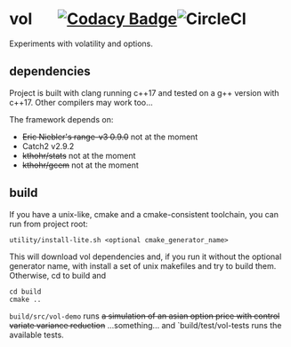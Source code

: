 
# vol  &nbsp;  &nbsp; &nbsp; [![Codacy Badge](https://api.codacy.com/project/badge/Grade/4df2b8a9b6f0474ca75cc5a7f986588f)](https://www.codacy.com?utm_source=github.com&amp;utm_medium=referral&amp;utm_content=hardlianotion/vol&amp;utm_campaign=Badge_Grade)![CircleCI](https://circleci.com/gh/hardlianotion/vol.svg?style=svg&circle-token=7b4b779407f176bace72f91599ea41ac3fd4e81d)

Experiments with volatility and options.

## dependencies
Project is built with clang running c++17 and tested on a g++ version with c++17.
Other compilers may work too...

The framework depends on:
*  ~~Eric Niebler's range-v3 0.9.0~~ not at the moment
*  Catch2 v2.9.2
*  ~~kthohr/stats~~ not at the moment
*  ~~kthohr/gcem~~ not at the moment

## build
If you have a unix-like, cmake and a cmake-consistent toolchain, you can run from project root:

`utility/install-lite.sh <optional cmake_generator_name>`

This will download vol dependencies and, if you run it without the optional generator name, with install a
set of unix makefiles and try to build them.  Otherwise, cd to build and

```
cd build
cmake ..
```

`build/src/vol-demo` runs ~~a simulation of an asian option price with control variate variance reduction~~ ...something...
and 
`build/test/vol-tests runs the available tests.

